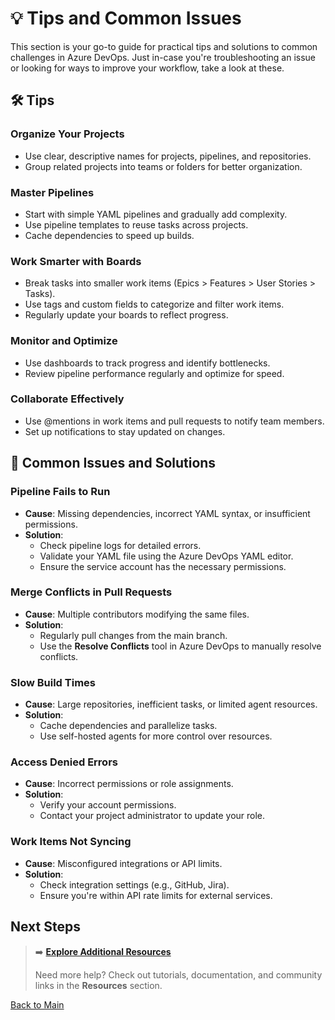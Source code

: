 # 💡 Tips and Common Issues

This section is your go-to guide for practical tips and solutions to common challenges in Azure DevOps. Just in-case you're troubleshooting an issue or looking for ways to improve your workflow, take a look at these.



## 🛠️ Tips 

### **Organize Your Projects**
   - Use clear, descriptive names for projects, pipelines, and repositories.
   - Group related projects into teams or folders for better organization.

### **Master Pipelines**
   - Start with simple YAML pipelines and gradually add complexity.
   - Use pipeline templates to reuse tasks across projects.
   - Cache dependencies to speed up builds.

### **Work Smarter with Boards**
   - Break tasks into smaller work items (Epics > Features > User Stories > Tasks).
   - Use tags and custom fields to categorize and filter work items.
   - Regularly update your boards to reflect progress.

### **Monitor and Optimize**
   - Use dashboards to track progress and identify bottlenecks.
   - Review pipeline performance regularly and optimize for speed.

### **Collaborate Effectively**
   - Use @mentions in work items and pull requests to notify team members.
   - Set up notifications to stay updated on changes.


## 🚨 Common Issues and Solutions

### **Pipeline Fails to Run**
   - **Cause**: Missing dependencies, incorrect YAML syntax, or insufficient permissions.
   - **Solution**:
     - Check pipeline logs for detailed errors.
     - Validate your YAML file using the Azure DevOps YAML editor.
     - Ensure the service account has the necessary permissions.

### **Merge Conflicts in Pull Requests**
   - **Cause**: Multiple contributors modifying the same files.
   - **Solution**:
     - Regularly pull changes from the main branch.
     - Use the **Resolve Conflicts** tool in Azure DevOps to manually resolve conflicts.

### **Slow Build Times**
   - **Cause**: Large repositories, inefficient tasks, or limited agent resources.
   - **Solution**:
     - Cache dependencies and parallelize tasks.
     - Use self-hosted agents for more control over resources.

### **Access Denied Errors**
   - **Cause**: Incorrect permissions or role assignments.
   - **Solution**:
     - Verify your account permissions.
     - Contact your project administrator to update your role.

### **Work Items Not Syncing**
   - **Cause**: Misconfigured integrations or API limits.
   - **Solution**:
     - Check integration settings (e.g., GitHub, Jira).
     - Ensure you're within API rate limits for external services.



## Next Steps

> ➡️ **[Explore Additional Resources](resources.md)**
>
> Need more help? Check out tutorials, documentation, and community links in the **Resources** section.

[Back to Main](../README.md#table-of-contents)

